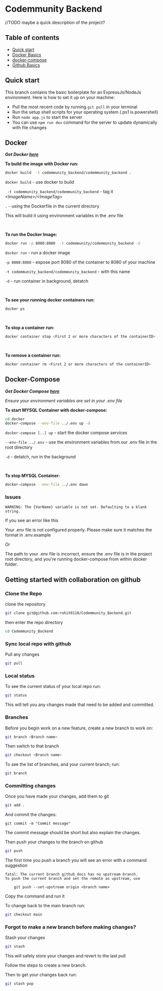 # Codemmunity Backend 
//TODO maybe a quick description of the project?
## Table of contents
- <a href="#quick-start">Quick start</a>
- <a href="#docker">Docker Basics</a>
- <a href="#docker-compose">docker-compose</a>
- <a href="#getting-started-with-collaboration-on-github">Github Basics</a>

## Quick start

This branch contains the basic boilerplate for an ExpressJs/NodeJs environment. Here is how to set it up on your machine:

- Pull the most recent code by running `git pull` in your terminal
- Run the setup shell scripts for your operating system (.ps1 is powershell)
- Run `node app.js` to start the server
- You can use `npm run dev` command for the server to update dynamically with file changes

## Docker
___Get Docker [here](https://docs.docker.com/get-docker/)___

__To build the image with Docker run:__
```bash
docker build  -t codemmunity_backend/codemmunity_backend .
```
```docker build``` - use docker to build

``` -t codemmunity_backend/codemmunity_backend``` - tag it _\<ImageName\>/\<ImageTag\>_

``` . ``` - using the Dockerfile in the current directory

This will build it using environment variables in the .env file

<br/>

__To run the Docker Image:__
```bash
docker run -p 8080:8080  -t codemmunity/codemmunity_backend -d
```

```docker run``` - run a docker image

```-p 8080:8080``` - expose port 8080 of the container to 8080 of your machine

```-t codemmunity_backend/codemmunity_backend``` - with this name

```-d``` - run container in background, detatch

<br/>

__To see your running docker containers run:__
```bash
docker ps
```

<br/> 

__To stop a container run:__
```bash
docker container stop <First 2 or more characters of the containerID>
```
<br/>

__To remove a container run:__
```bash
docker container rm <First 2 or more characters of the containerID>
```

## Docker-Compose

___Get Docker Compose [here](https://docs.docker.com/compose/install/)___

_Ensure your environment variables are set in your .env file_

__To start MYSQL Container with docker-compose:__
```bash
cd docker
docker-compose --env-file ../.env up -d
```

```docker-compose [..] up``` - start the docker compose services

```--env-file ../.env``` - use the environment variables from our .env file in the root directory

```-d``` - detatch, run in the background

<br/>

__To stop MYSQL Container:__
```bash
docker-compose --env-file ../.env down
```




### Issues

```
WARNING: The {VarName} variable is not set. Defaulting to a blank string.
```
If you see an error like this 

Your .env file is not configured properly. Please make sure it matches the format in .env.example

_Or_

The path to your .env file is incorrect, ensure the .env file is in the project root directory, and you're running docker-compose from within docker folder.



## Getting started with collaboration on github
### Clone the Repo
clone the repository 
```bash
git clone git@github.com:rohit0110/Codemmunity_Backend.git
```
then enter the repo directory
```bash
cd Codemmunity_Backend
```

### Sync local repo with github 
Pull any changes
```bash
git pull
```

### Local status
To see the current status of your local repo run:
```bash
git status
```
This will tell you any changes made that need to be added and committed.




### Branches 
Before you begin work on a new feature, create a new branch to work on:
```bash
git branch <Branch name>
```
Then switch to that branch
```bash
git checkout <Branch name>
```
To see the list of branches, and your current branch, run:
```bash 
git branch
```

### Committing changes
Once you have made your changes, add them to git
```bash
git add .
```
And commit the changes:
```
git commit -m "Commit message"
```

The commit message should be short but also explain the changes.

Then push your changes to the branch on github
```bash
git push
```

The first time you push a branch you will see an error with a command suggestion
```
fatal: The current branch github_docs has no upstream branch.
To push the current branch and set the remote as upstream, use

    git push --set-upstream origin <branch name>
```

Copy the command and run it

To change back to the main branch run:
```bash
git checkout main
```


### Forgot to make a new branch before making changes?

Stash your changes
```bash
git stash
```

This will safely store your changes and revert to the last pull

Follow the steps to create a new branch.

Then to get your changes back run:
```bash
git stash pop
```
